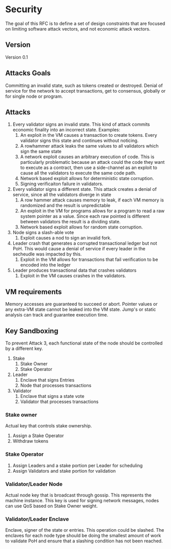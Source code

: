 # Security

The goal of this RFC is to define a set of design constraints that are focused on limiting software attack vectors, and not economic attack vectors. 

## Version

Version 0.1 
 
## Attacks Goals

Committing an invalid state, such as tokens created or destroyed. Denial of service for the network to accept transactions, get to consensus, globally or for single node or program.

## Attacks
1. Every validator signs an invalid state.  This kind of attack commits economic finality into an incorrect state.  Examples:
    1. An exploit in the VM causes a transaction to create tokens.  Every validator signs this state and continues without noticing.
    2. A rowhammer attack leaks the same values to all validators which sign the same state
    3. A network exploit causes an arbitrary execution of code.  This is particularly problematic because an attack could the code they want to execute as a contract, then use a side-channel as an exploit to cause all the validators to execute the same code path.
    4. Network based exploit allows for deterministic state corruption.
    5. Signing verificaiton failure in validators.
2. Every validator signs a different state.  This attack creates a denial of service, since all the validators diverge in state
    1. A row hammer attack causes memory to leak, if each VM memory is randomized and the result is unpredictable
    2. An exploit in the VM for programs allows for a program to read a raw system pointer as a value.  Since each raw pointed is different between validators the result is a dividing state.
    3. Network based exploit allows for random state corruption.
3. Node signs a slash-able vote
    1. Exploit causes a nod to sign an invalid fork.
4. Leader crash that generates a corrupted transactional ledger but not PoH.  This would cause a denial of service if every leader in the secheudle was impacted by this.
    1. Exploit in the VM allows for transactions that fail verification to be encoded into the ledger
5. Leader produces transactional data that crashes validators
    1. Exploit in the VM causes crashes in the validators.


## VM requirements

Memory accesses are guaranteed to succeed or abort. Pointer values or any extra-VM state cannot be leaked into the VM state.  Jump's or static analysis can track and guarantee execution time.

## Key Sandboxing

To prevent Attack 3, each functional state of the node should be controlled by a different key.

1. Stake
    1. Stake Owner 
    2. Stake Operator 
2. Leader
    1. Enclave that signs Entries
    2. Node that processes transactions
3. Validator
    1. Enclave that signs a state vote
    2. Validator that processes transactions

### Stake owner

Actual key that controls stake ownership.
1. Assign a Stake Operator
2. Withdraw tokens

### Stake Operator
1. Assign Leaders and a stake portion per Leader for scheduling
2. Assign Validators and stake portion for validation


### Validator/Leader Node
Actual node key that is broadcast through gossip.  This represents the machine instance.  This key is used for signing network messages, nodes can use QoS based on Stake Owner weight.

### Validator/Leader Enclave
Enclave, signer of the state or entries.  This operation could be slashed.  The enclaves for each node type should be doing the smallest amount of work to validate PoH and ensure that a slashing condition has not been reached.
